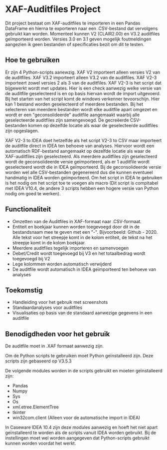# XAF-Auditfiles Project

Dit project bestaat om XAF-auditfiles te importeren in een Pandas DataFrame en hierna te exporteren naar een .CSV-bestand dat vervolgens gebruikt kan worden. Momenteel kunnen V2 (CLAIR2.00) en V3.2 auditfiles geïmporteerd worden. Versies 3.0 en 3.1 geven mogelijk foutmeldingen aangezien ik geen bestanden of specificaties bezit om dit te testen.

## Hoe te gebruiken

Er zijn 4 Python-scripts aanewzig. XAF V2 importeert alleen versies V2 van de auditfiles. XAF V3.2 importeert alleen V3.2 van de auditfiles. XAF V2-3 importeert zowel versies 2 als 3 van de auditfiles. XAF V2-3 is het script dat bijgewerkt wordt met updates. Hier is een check aanwezig welke versie van de auditfile geselecteerd is en op basis hiervan wordt de import uitgevoerd. Bij het starten van het script komt de windows verkenner tevoorschijn. Hier kan 1 bestand worden geselecteerd of meerdere bestanden. Bij het selecteren van meerdere bestanden wordt elke auditfile apart omgezet en wordt er een "geconsolideerde" auditfile aangemaakt waarbij alle geselecteerde auditfiles zijn samengevoegd. De gecreëerde CSV-bestanden komen op dezelfde locatie als waar de geselecteerde auditfiles zijn opgeslagen.

XAF V2-3 to IDEA doet hetzelfde als het script V2-3 to CSV maar importeert de auditfile direct in IDEA ten behoeve van analyses. Hiervoor wordt een automatisch RDF-bestand aangemaakt op dezelfde locatie als waar de XAF-auditfiles zijn geselecteerd. Als meerdere auditfiles zijn geselecteerd wordt de geconsolideerde versie geïmporteerd, als er 1 auditfile wordt geselecteerd wordt die in IDEA geïmporteerd. Bij de geconsolideerde versie worden wel alle CSV-bestanden gegenereerd dus die kunnen eventueel handmatig in IDEA worden geïmporteerd. Om het script in IDEA te gebruiken is het nodig om het script toe te voegen als macro (Dit script is compitabel met IDEA V10.4, de andere 3 scripts hebben een hogere versie van Python nodig om goed te werken).

## Functionaliteit

- Omzetten van de Auditfiles in XAF-formaat naar .CSV-formaat.
- Entiteit en boekjaar kunnen worden toegevoegd door dit in de bestandsnaam mee te geven met een "-". Bijvoorbeeld: Github - 2020. Alle tekst voor het streepje komt in de kolom entiteit, de tekst na het streepje komt in de kolom boekjaar.
- Meerdere auditfiles tegelijk importeren en samenvoegen
- Debet/Credit wordt toegevoegd bij V3 en het totaalbedrag wordt toegevoegd bij V2
- Lege kolommen worden automatisch verwijderd
- De auditfile wordt automatisch in IDEA geïmporteerd ten behoeve van analyses

## Toekomstig

- Handleiding voor het gebruik met screenshots
- Standaardanalyses voor auditfiles
- Visualisaties op basis van de standaard aanwezige gegevens in een auditfile

## Benodigdheden voor het gebruik

De auditfile moet in .XAF formaat aanwezig zijn.

Om de Python scripts te gebruiken moet Python geïnstalleerd zijn. Deze scripts zijn gebaseerd op V3.5.3

De volgende modules worden in de scripts gebruikt en moeten geïnstalleerd zijn:

- Pandas
- Numpy
- Sys
- Os
- xml.etree.ElementTree
- tkinter
- win32com.client (Alleen voor de automatische import in IDEA)

In Caseware IDEA 10.4 zijn deze modules aanwezig en hoeft het niet apart geïnstalleerd te worden als de scripts vanuit IDEA worden gebruikt. Bij de instellingen moet wel worden aangegeven dat Python-scripts gebruikt kunnen worden voordat het werkt.
